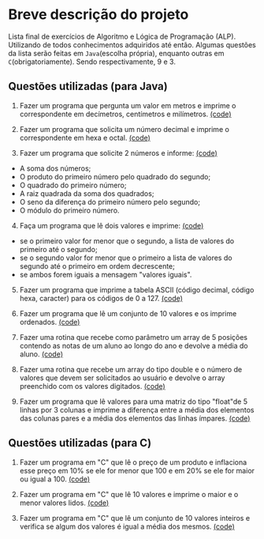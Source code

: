 # Breve descrição do projeto
Lista final de exercícios de Algoritmo e Lógica de Programação (ALP). Utilizando de todos conhecimentos adquiridos até então. Algumas questões da lista serão feitas em `Java`(escolha própria), enquanto outras em `C`(obrigatoriamente). Sendo respectivamente, 9 e 3.

## Questões utilizadas (para Java)
1. Fazer um programa que pergunta um valor em metros e imprime o
correspondente em decímetros, centímetros e milímetros. [(code)](https://github.com/Guilherme-Soares-Sousa/Lista-final-de-exercicios/blob/master/src/exercicio1.java)

2. Fazer um programa que solicita um número decimal e imprime o
correspondente em hexa e octal. [(code)](https://github.com/Guilherme-Soares-Sousa/Lista-final-de-exercicios/blob/master/src/exercicio2.java)

3. Fazer um programa que solicite 2 números e informe: [(code)](https://github.com/Guilherme-Soares-Sousa/Lista-final-de-exercicios/blob/master/src/exercicio3.java)
+ A soma dos números;
+ O produto do primeiro número pelo quadrado do segundo;
+ O quadrado do primeiro número;
+ A raiz quadrada da soma dos quadrados;
+ O seno da diferença do primeiro número pelo segundo;
+ O módulo do primeiro número.

4. Faça um programa que lê dois valores e imprime: [(code)](https://github.com/Guilherme-Soares-Sousa/Lista-final-de-exercicios/blob/master/src/exercicio4.java)
+ se o primeiro valor for menor que o segundo, a lista de valores do primeiro até o segundo;
+ se o segundo valor for menor que o primeiro a lista de valores do segundo até o primeiro em ordem decrescente;
+ se ambos forem iguais a mensagem "valores iguais".

5. Fazer um programa que imprime a tabela ASCII (código decimal, código hexa, caracter) para os códigos de 0 a 127. [(code)](https://github.com/Guilherme-Soares-Sousa/Lista-final-de-exercicios/blob/master/src/exercicio5.java)

6. Fazer um programa que lê um conjunto de 10 valores e os imprime ordenados. [(code)](https://github.com/Guilherme-Soares-Sousa/Lista-final-de-exercicios/blob/master/src/exercicio6.java)

7. Fazer uma rotina que recebe como parâmetro um array de 5 posições contendo
as notas de um aluno ao longo do ano e devolve a média do aluno. [(code)](https://github.com/Guilherme-Soares-Sousa/Lista-final-de-exercicios/blob/master/src/exercicio7.java)

8. Fazer uma rotina que recebe um array do tipo double e o número de valores que devem ser solicitados ao usuário e devolve o array preenchido com os valores digitados. [(code)](https://github.com/Guilherme-Soares-Sousa/Lista-final-de-exercicios/blob/master/src/exercicio8.java)

9. Fazer um programa que lê valores para uma matriz do tipo "float"de 5 linhas por 3 colunas e imprime a diferença entre a média dos elementos das colunas pares e a média dos elementos das linhas ímpares. [(code)](https://github.com/Guilherme-Soares-Sousa/Lista-final-de-exercicios/blob/master/src/exercicio9.java)

##  Questões utilizadas (para C)
1. Fazer um programa em "C" que lê o preço de um produto e inflaciona esse preço em 10% se ele for menor que 100 e em 20% se ele for maior ou igual a 100. [(code)](https://github.com/Guilherme-Soares-Sousa/Lista-final-de-exercicios/blob/master/src/exercicio1.c)


2. Fazer um programa em "C" que lê 10 valores e imprime o maior e o menor
valores lidos. [(code)](https://github.com/Guilherme-Soares-Sousa/Lista-final-de-exercicios/blob/master/src/exercicio2.c)


3.  Fazer um programa em "C" que lê um conjunto de 10 valores inteiros e verifica
se algum dos valores é igual a média dos mesmos. [(code)](https://github.com/Guilherme-Soares-Sousa/Lista-final-de-exercicios/blob/master/src/exercicio3.c)
